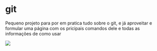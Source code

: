 # git
Pequeno projeto para por em pratica tudo sobre o git, e já aproveitar e formular uma página com os pricipais comandos dele e todas as informações de como usar

<img src="https://i0.wp.com/fjorgemota.com/wp-content/uploads/2016/01/logo-git.png?ssl=1"></img>
